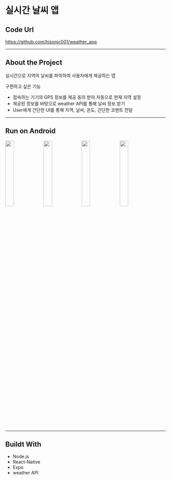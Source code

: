 # 실시간 날씨 앱
## Code Url

https://github.com/hisonic001/weather_app
<br>
______________________________________________________

## About the Project

실시간으로 지역의 날씨를 파악하여 사용자에게 제공하는 앱

구현하고 싶은 기능

- 접속하는 기기의 GPS 정보를 제공 동의 받아 자동으로 현재 지역 설정
- 제공된 정보를 바탕으로 weather API를 통해 날씨 정보 받기
- User에게 간단한 UI를 통해 지역, 날씨, 온도, 간단한 코멘트 전달
______________________________________________________




## Run on Android

<img src = "https://user-images.githubusercontent.com/40854017/137259385-64d33d9a-aae4-4f99-8814-c30962496377.jpg" width="23%"> <img src = "https://user-images.githubusercontent.com/40854017/137259395-e73ad15c-a3d4-4a37-9382-74550c86270b.jpg" width="23%"> <img src = "https://user-images.githubusercontent.com/40854017/137259405-ffc70987-1c71-405b-a161-b7383392615d.jpg" width="23%"> <img src = "https://user-images.githubusercontent.com/40854017/137259411-b6f29356-fcbb-4a7c-bafa-23f740faeef7.jpg" width="23%">

______________________________________________________


## Buildt With

- Node.js
- React-Native
- Expo
- weather API
